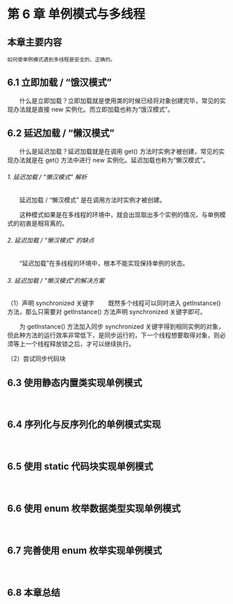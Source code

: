 # 第 6 章 单例模式与多线程

## 本章主要内容
	如何使单例模式遇到多线程是安全的、正确的。

## 6.1 立即加载 / “饿汉模式”
　　什么是立即加载？立即加载就是使用类的时候已经将对象创建完毕，常见的实现办法就是直接 new 实例化。而立即加载也称为“饿汉模式”。

## 6.2 延迟加载 / “懒汉模式”
　　什么是延迟加载？延迟加载就是在调用 get() 方法时实例才被创建，常见的实现办法就是在 get() 方法中进行 new 实例化。延迟加载也称为“懒汉模式”。

###### 1. 延迟加载 / “懒汉模式” 解析
　　延迟加载 / “懒汉模式” 是在调用方法时实例才被创建。

　　这种模式如果是在多线程的环境中，就会出现取出多个实例的情况，与单例模式的初衷是相背离的。

###### 2. 延迟加载 / "懒汉模式" 的缺点
　　“延迟加载”在多线程的环境中，根本不能实现保持单例的状态。

###### 3. 延迟加载 / "懒汉模式"的解决方案
（1）声明 synchronized 关键字
　　既然多个线程可以同时进入 getInstance() 方法，那么只需要对 getInstance() 方法声明 synchronized 关键字即可。

　　为 getInstance() 方法加入同步 synchronized 关键字得到相同实例的对象，但此种方法的运行效率非常低下，是同步运行的，下一个线程想要取得对象，则必须等上一个线程释放锁之后，才可以继续执行。

（2）尝试同步代码块


## 6.3 使用静态内置类实现单例模式
　　

## 6.4 序列化与反序列化的单例模式实现
　　


## 6.5 使用 static 代码块实现单例模式
　　

## 6.6 使用 enum 枚举数据类型实现单例模式
　　


## 6.7 完善使用 enum 枚举实现单例模式
　　


## 6.8 本章总结
　　


